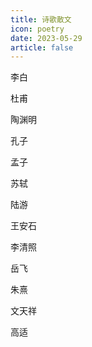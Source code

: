 ```yaml
---
title: 诗歌散文
icon: poetry
date: 2023-05-29
article: false 
---
```







李白

杜甫

陶渊明

孔子

孟子

苏轼

陆游

王安石

李清照

岳飞

朱熹

文天祥

高适